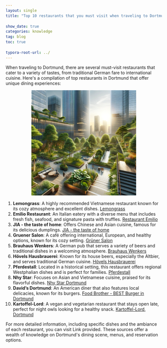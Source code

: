 ```yaml
---
layout: single
title: "Top 10 restaurants that you must visit when traveling to Dortmund"

show_date: true
categories: knowledge
tag: blog
toc: true

typora-root-url: ../
---
```


When traveling to Dortmund, there are several must-visit restaurants that cater to a variety of tastes, from traditional German fare to international cuisine. Here's a compilation of top restaurants in Dortmund that offer unique dining experiences:


<p align="center">
<img src="/images/2024-02-20-first/dortmund-photo-1708802382601-7.png" alt="dortmund photo-1708802382601-7" style="zoom:33%;" />
</p>



1. **Lemongrass**: A highly recommended Vietnamese restaurant known for its cozy atmosphere and excellent dishes. [Lemongrass](http://lemongrass-do.de/)
2. **Emilio Restaurant**: An Italian eatery with a diverse menu that includes fresh fish, seafood, and signature pasta with truffles. [Restaurant Emilio](https://restaurant-emilio.de/)
3. **JIA - the taste of home**: Offers Chinese and Asian cuisine, famous for its delicious dumplings. [JIA - the taste of home ](https://jia-the-taste-of-home.eatbu.com/?lang=en)
4. **Gruener Salon**: A café offering international, European, and healthy options, known for its cozy setting. [Grüner Salon](https://gruener-salon-am-nordmarkt.de/)
5. **Brauhaus Wenkers**: A German pub that serves a variety of beers and traditional dishes in a welcoming atmosphere. [Brauhaus Wenkers](https://wenkers.de/)
6. **Hövels Hausbrauerei**: Known for its house beers, especially the Altbier, and serves traditional German cuisine. [Hövels Hausbrauerei](https://www.hoevels-hausbrauerei.de/)
7. **Pferdestall**: Located in a historical setting, this restaurant offers regional Westphalian dishes and is perfect for families. [Pferdestall](https://pferdestall.biz/)
8. **Nhy Star**: Focuses on Asian and Vietnamese cuisine, praised for its flavorful dishes. [Nhy Star Dortmund](https://www.nhystardortmund.de/)
9. **David’s Dortmund**: An American diner that also features local delicacies, known for its burgers. [Food Brother - BEST Burger in Dortmund](https://dortmund.foodbrother.com/?cart_type=pickup)
10. **Kartoffel-Lord**: A vegan and vegetarian restaurant that stays open late, perfect for night owls looking for a healthy snack. [Kartoffel-Lord, Dortmund](https://www.tripadvisor.de/Restaurant_Review-g187372-d1340218-Reviews-Kartoffel_Lord-Dortmund_North_Rhine_Westphalia.html)

For more detailed information, including specific dishes and the ambiance of each restaurant, you can visit Link provided. These sources offer a wealth of knowledge on Dortmund's dining scene, menus, and reservation options.

